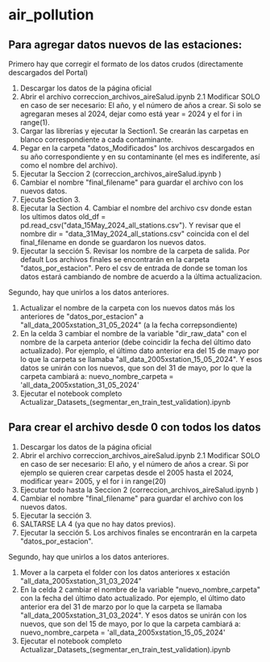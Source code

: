 # air_pollution
## Para agregar datos nuevos de las estaciones:

Primero hay que corregir el formato de los datos crudos (directamente descargados del Portal)

1. Descargar los datos de la página oficial
2. Abrir el archivo correccion_archivos_aireSalud.ipynb 
    2.1  Modificar SOLO en caso de ser necesario:
        El año, y el número de años a crear.
            Si solo se agregaran meses al 2024, dejar como está year = 2024 y el for i in range(1).
3. Cargar las librerías y ejecutar la Section1. Se crearán las carpetas en blanco correspondiente a cada contaminante.
4. Pegar en la carpeta "datos_Modificados" los archivos descargados en su año correspondiente y en su contaminante (el mes es indiferente, así como el nombre del archivo). 
5. Ejecutar la Seccion 2 (correccion_archivos_aireSalud.ipynb )
6. Cambiar el nombre "final_filename" para guardar el archivo con los nuevos datos.
7. Ejecuta Section 3.
8. Ejecutar la Section 4. Cambiar el nombre del archivo csv donde estan los ultimos datos old_df = pd.read_csv("data_15May_2024_all_stations.csv"). Y revisar que el nombre dir = "data_31May_2024_all_stations.csv" coincida con el del final_filename en donde se guardaron los nuevos datos.
9. Ejecutar la sección 5. Revisar los nombre de la carpeta de salida. Por default Los archivos finales se encontrarán en la carpeta "datos_por_estacion". Pero el csv de entrada de donde se toman los datos estará cambiando de nombre de acuerdo a la última actualizacion.

Segundo, hay que unirlos a los datos anteriores.

1. Actualizar el nombre de la carpeta con los nuevos datos más los anteriores de "datos_por_estacion" a "all_data_2005xstation_31_05_2024" (a la fecha correpsondiente)
2. En la celda 3 cambiar el nombre de la variable "dir_raw_data" con el nombre de la carpeta anterior (debe coincidir la fecha del último dato actualizado).
    Por ejemplo, el último dato anterior era del 15 de mayo por lo que la carpeta se llamaba "all_data_2005xstation_15_05_2024".
    Y esos datos se unirán con los nuevos, que son del 31 de mayo, por lo que la carpeta cambiará a:
    nuevo_nombre_carpeta = 'all_data_2005xstation_31_05_2024'  
2. Ejecutar el notebook completo  Actualizar_Datasets_(segmentar_en_train_test_validation).ipynb



## Para crear el archivo desde 0 con todos los datos

1. Descargar los datos de la página oficial
2. Abrir el archivo correccion_archivos_aireSalud.ipynb 
    2.1  Modificar SOLO en caso de ser necesario:
        El año, y el número de años a crear.
            Si por ejemplo se quieren crear carpetas desde el 2005 hasta el 2024, modificar year= 2005, y el for i in range(20)
3. Ejecutar todo hasta la Seccion 2 (correccion_archivos_aireSalud.ipynb )
4. Cambiar el nombre "final_filename" para guardar el archivo con los nuevos datos.
5. Ejecutar la sección 3.
5. SALTARSE LA 4 (ya que no hay datos previos). 
7. Ejecutar la sección 5. Los archivos finales se encontrarán en la carpeta "datos_por_estacion".

Segundo, hay que unirlos a los datos anteriores.

1. Mover a la carpeta el folder con los datos anteriores x estación "all_data_2005xstation_31_03_2024"
2. En la celda 2 cambiar el nombre de la variable "nuevo_nombre_carpeta" con la fecha del último dato actualizado.
    Por ejemplo, el último dato anterior era del 31 de marzo por lo que la carpeta se llamaba "all_data_2005xstation_31_03_2024".
    Y esos datos se unirán con los nuevos, que son del 15 de mayo, por lo que la carpeta cambiará a:
    nuevo_nombre_carpeta = 'all_data_2005xstation_15_05_2024'  
3. Ejecutar el notebook completo  Actualizar_Datasets_(segmentar_en_train_test_validation).ipynb
